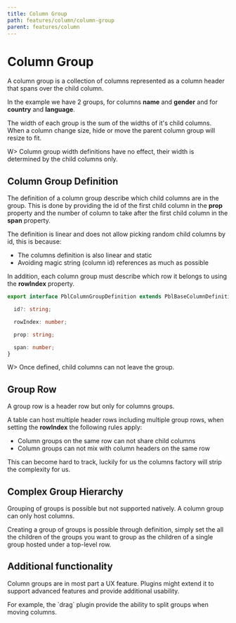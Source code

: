 ```yaml
---
title: Column Group
path: features/column/column-group
parent: features/column
---
```

# Column Group

A column group is a collection of columns represented as a column header that spans over the child column.

<div pbl-example-view="pbl-column-group-example"></div>

In the example we have 2 groups, for columns **name** and **gender** and for **country** and **language**.

The width of each group is the sum of the widths of it's child columns. When a column change size, hide or move the parent column group
will resize to fit.

W> Column group width definitions have no effect, their width is determined by the child columns only.

## Column Group Definition

The definition of a column group describe which child columns are in the group. This is done by providing the id of the first child column
in the **prop** property and the number of column to take after the first child column in the **span** property.

The definition is linear and does not allow picking random child columns by id, this is because:

- The columns definition is also linear and static
- Avoiding magic string (column id) references as much as possible

In addition, each column group must describe which row it belongs to using the **rowIndex** property.

```typescript
export interface PblColumnGroupDefinition extends PblBaseColumnDefinition {

  id?: string;

  rowIndex: number;

  prop: string;

  span: number;
}
```

W> Once defined, child columns can not leave the group.

## Group Row

A group row is a header row but only for columns groups.

A table can host multiple header rows including multiple group rows, when setting the **rowIndex** the following rules apply:

- Column groups on the same row can not share child columns
- Column groups can not mix with column headers on the same row

<p>This can become hard to track, luckily for us the <a [routerLink]="['../', 'column-factory']">columns factory</a>  will strip the complexity for us.</p>

<div pbl-example-view="pbl-multi-header-column-group-example"></div>

## Complex Group Hierarchy

Grouping of groups is possible but not supported natively. A column group can only host columns.

Creating a group of groups is possible through definition, simply set the all the children of the groups you want to group
as the children of a single group hosted under a top-level row.

## Additional functionality

Column groups are in most part a UX feature. Plugins might extend it to support advanced features and provide additional usability.

<p>For example, the `drag` plugin provide the ability to <a [routerLink]="['../', 'column-reorder']" [fragment]="'reordering-columns-with-groups'">split groups when moving columns</a>.</p>
